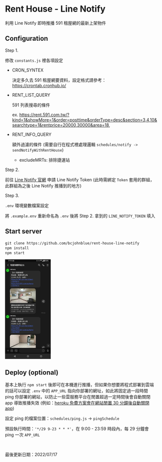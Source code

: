 # Rent House - Line Notify

利用 Line Notify 即時推播 591 租屋網的最新上架物件

## Configuration

Step 1.

修改 `constants.js` 裡各項設定

- CRON_SYNTEX

  決定多久去 591 租屋網要資料，設定格式請參考：https://crontab.cronhub.io/

- RENT_LIST_QUERY

  591 列表搜尋的條件

  ex. https://rent.591.com.tw/?kind=1&showMore=1&order=posttime&orderType=desc&section=3,4,10&searchtype=1&rentprice=20000,30000&area=18,

- RENT_INFO_QUERY

  額外過濾的條件 (需要自行在程式裡處理邏輯 `schedules/notify -> sendNotifyWithRentHouse`)

  - excludeMRTs: 排除捷運站

Step 2.

前往 [Line Notify 官網](https://notify-bot.line.me/my/services/) 申請 Line Notify Token (此時需綁定 `Token` 套用的群組，此群組為之後 Line Notify 推播到的地方)

Step 3.

`.env` 環境變數檔案設定

將 `.example.env` 重新命名為 `.env` 後將 Step 2. 拿到的 `LINE_NOTIFY_TOKEN` 填入

## Start server

```shell
git clone https://github.com/bcjohnblue/rent-house-line-notify
npm install
npm start
```

<img alt="line notify image" src="./assets/line.jpg" width="30%">

## Deploy (optional)

基本上執行 `npm start` 後即可在本機進行推播，但如果你想要將程式部署到雲端的話可以設定 `.env` 中的 `APP_URL` 指向你部署的網址，如此將固定過一段時間 ping 你部署的網站，以防止一些雲服務平台在閒置超過一定時間後會自動關閉 app 導致推播失效 (例如：[heroku 免費方案會在網站閒置 30 分鐘後自動關閉 app](https://dev.to/unorthodev/prevent-your-app-from-idling-on-heroku-2lmc))

設定 ping 的檔案位置：`schedules/ping.js` -> `pingSchedule`

預設執行時間：`'*/29 9-23 * * *'`，在 9:00 - 23:59 時段內，每 29 分鐘會 ping 一次 `APP_URL`

<br />

最後更新日期：2022/07/17
